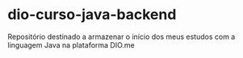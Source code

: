 # dio-curso-java-backend
Repositório destinado a armazenar o início dos meus estudos com a linguagem Java na plataforma DIO.me
